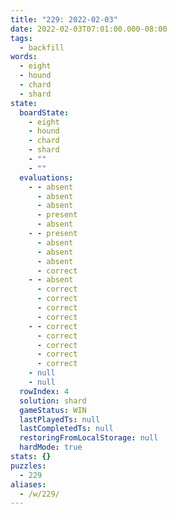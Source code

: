 ```yaml
---
title: "229: 2022-02-03"
date: 2022-02-03T07:01:00.000-08:00
tags:
  - backfill
words:
  - eight
  - hound
  - chard
  - shard
state:
  boardState:
    - eight
    - hound
    - chard
    - shard
    - ""
    - ""
  evaluations:
    - - absent
      - absent
      - absent
      - present
      - absent
    - - present
      - absent
      - absent
      - absent
      - correct
    - - absent
      - correct
      - correct
      - correct
      - correct
    - - correct
      - correct
      - correct
      - correct
      - correct
    - null
    - null
  rowIndex: 4
  solution: shard
  gameStatus: WIN
  lastPlayedTs: null
  lastCompletedTs: null
  restoringFromLocalStorage: null
  hardMode: true
stats: {}
puzzles:
  - 229
aliases:
  - /w/229/
---
```

<!-- more -->
